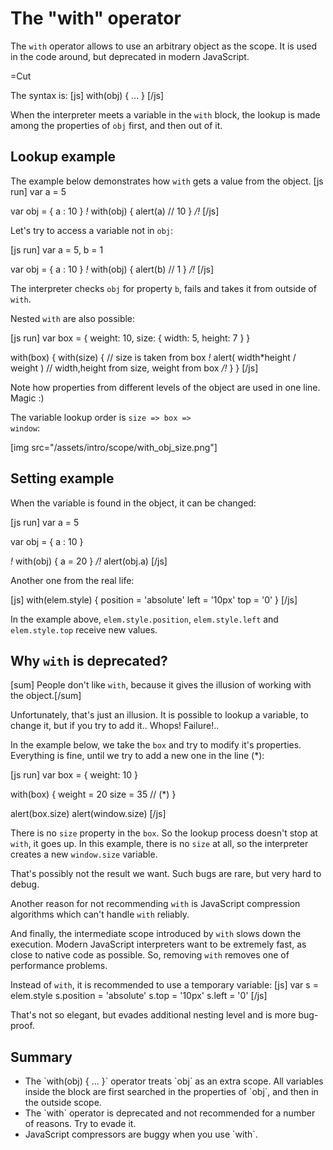 
# The "with" operator 

The `with` operator allows to use an arbitrary object as the scope.
It is used in the code around, but deprecated in modern JavaScript.

=Cut

The syntax is:
[js]
with(obj) {
  ...
}
[/js]

When the interpreter meets a variable in the `with` block, the lookup is made among the properties of `obj` first, and then out of it.


## Lookup example   

The example below demonstrates how `with` gets a value from the object.
[js run]
var a = 5

var obj = { a : 10 }
*!*
with(obj) {
  alert(a) // 10
}
*/!*
[/js]

Let's try to access a variable not in `obj`:

[js run]
var a = 5, b = 1

var obj = { a : 10 }
*!*
with(obj) {
  alert(b) // 1
}
*/!*
[/js]

The interpreter checks `obj` for property `b`, fails and takes it from outside of `with`.

Nested `with` are also possible:

[js run]
var box = {
  weight: 10,
  size: {
    width: 5,
    height: 7
  }
}

with(box) {
  with(size) { // size is taken from box
*!*
    alert( width*height / weight ) // width,height from size, weight from box
*/!*
  }
}
[/js]

Note how properties from different levels of the object are used in one line. Magic :)


The variable lookup order is <code>size =&gt; box =&gt; window</code>:

[img src="/assets/intro/scope/with_obj_size.png"]


## Setting example   

When the variable is found in the object, it can be changed:

[js run]
var a = 5

var obj = { a : 10 }

*!*
with(obj) {
  a = 20
}
*/!*
alert(obj.a)
[/js]

Another one from the real life:

[js]
with(elem.style) {
  position = 'absolute'
  left = '10px'
  top = '0'
}
[/js]

In the example above, `elem.style.position`, `elem.style.left` and `elem.style.top` receive new values.


## Why `with` is deprecated?   

[sum] People don't like `with`, because it gives the illusion of working with the object.[/sum]

Unfortunately, that's just an illusion. It is possible to lookup a variable, to change it, but if you try to add it.. Whops! Failure!..

In the example below, we take the `box` and try to modify it's properties. Everything is fine, until we try to add a new one in the line (*):

[js run]
var box = {
  weight: 10
}

with(box) {
  weight = 20 
  size = 35 // (*)
}

alert(box.size)
alert(window.size) 
[/js]

There is no `size` property in the `box`. So the lookup process doesn't stop at `with`, it goes up. In this example, there is no `size` at all, so the interpreter creates a new `window.size` variable.

That's possibly not the result we want. Such bugs are rare, but very hard to debug.

Another reason for not recommending `with` is JavaScript compression algorithms which can't handle `with` reliably.

And finally, the intermediate scope introduced by `with` slows down the execution. Modern JavaScript interpreters want to be extremely fast, as close to native code as possible. So, removing `with` removes one of performance problems.

Instead of `with`, it is recommended to use a temporary variable:
[js]
var s = elem.style
s.position = 'absolute'
s.top = '10px'
s.left = '0'
[/js]

That's not so elegant, but evades additional nesting level and is more bug-proof.


## Summary   

<ul>
<li>The `with(obj) { ... }` operator treats `obj` as an extra scope. All variables inside the block are first searched in the properties of `obj`, and then in the outside scope.</li>
<li>The `with` operator is deprecated and not recommended for a number of reasons. Try to evade it.</li>
<li>JavaScript compressors are buggy when you use `with`.</li>
</ul>

